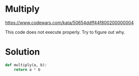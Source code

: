 # Multiply

https://www.codewars.com/kata/50654ddff44f800200000004

This code does not execute properly. Try to figure out why.

# Solution

```python
def multiply(a, b):
    return a * b
```